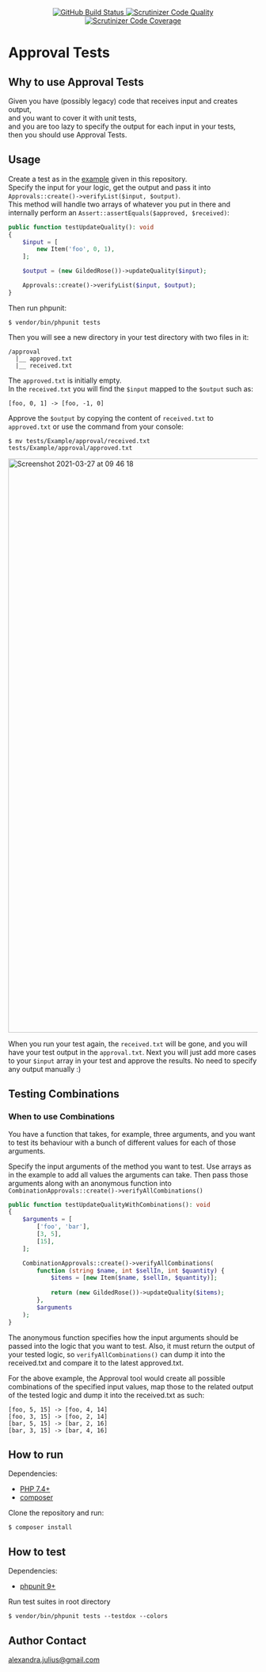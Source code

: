 <p align="center">
  <a href="https://github.com/alexandrajulius/approval-tests/actions">
    <img src="https://github.com/alexandrajulius/approval-tests/actions/workflows/ci.yml/badge.svg" alt="GitHub Build Status">
  </a>
  <a href="https://scrutinizer-ci.com/g/alexandrajulius/approval-tests/?branch=main">
    <img src="https://scrutinizer-ci.com/g/alexandrajulius/approval-tests/badges/coverage.png?b=main" alt="Scrutinizer Code Quality">
  </a>
  <a href="https://scrutinizer-ci.com/g/alexandrajulius/approval-tests/?branch=main">
    <img src="https://scrutinizer-ci.com/g/alexandrajulius/approval-tests/badges/quality-score.png?b=main" alt="Scrutinizer Code Coverage">
  </a>
</p>

# Approval Tests

## Why to use Approval Tests
Given you have (possibly legacy) code that receives input and creates output,\
and you want to cover it with unit tests,\
and you are too lazy to specify the output for each input in your tests,\
then you should use Approval Tests.

## Usage
Create a test as in the [example](https://github.com/alexandrajulius/approval-tests/blob/main/tests/Example/GildedRoseTest.php) given in this repository.\
Specify the input for your logic, get the output and pass it into\
`Approvals::create()->verifyList($input, $output)`.\
This method will handle two arrays of whatever you put in there 
and internally perform an `Assert::assertEquals($approved, $received)`:
```php
public function testUpdateQuality(): void
{
    $input = [
        new Item('foo', 0, 1),
    ];

    $output = (new GildedRose())->updateQuality($input);

    Approvals::create()->verifyList($input, $output);
}
```
Then run phpunit:
```
$ vendor/bin/phpunit tests
```
Then you will see a new directory in your test directory with two files in it:
```
/approval
  |__ approved.txt
  |__ received.txt
```
The `approved.txt` is initially empty.\
In the `received.txt` you will find the `$input` mapped to the `$output` such as:
```
[foo, 0, 1] -> [foo, -1, 0]
```
Approve the `$output` by copying the content of `received.txt` to `approved.txt` or use the command from your console:
```
$ mv tests/Example/approval/received.txt tests/Example/approval/approved.txt
```

<img width="1157" alt="Screenshot 2021-03-27 at 09 46 18" src="https://user-images.githubusercontent.com/23189414/112715691-1f12a200-8ee2-11eb-9ef5-89d8d4eed9d3.png">

When you run your test again, the `received.txt` will be gone, and you will have your test output in the `approval.txt`.
Next you will just add more cases to your `$input` array in your test and approve the results. 
No need to specify any output manually :)

## Testing Combinations
### When to use Combinations
You have a function that takes, for example, three arguments, 
and you want to test its behaviour with a bunch of different values 
for each of those arguments.

Specify the input arguments of the method you want to test.
Use arrays as in the example to add all values the arguments can take.
Then pass those arguments along with an anonymous function into
`CombinationApprovals::create()->verifyAllCombinations()`

```php
public function testUpdateQualityWithCombinations(): void
{
    $arguments = [
        ['foo', 'bar'],
        [3, 5],
        [15],
    ];

    CombinationApprovals::create()->verifyAllCombinations(
        function (string $name, int $sellIn, int $quantity) {
            $items = [new Item($name, $sellIn, $quantity)];
    
            return (new GildedRose())->updateQuality($items);
        },
        $arguments
    );
}
```

The anonymous function specifies how the input arguments should be passed 
into the logic that you want to test. Also, it must return the output of 
your tested logic, so `verifyAllCombinations()` can dump it into
the received.txt and compare it to the latest approved.txt.

For the above example, the Approval tool would create all possible combinations
of the specified input values, map those to the related output of the tested logic
and dump it into the received.txt as such:
```
[foo, 5, 15] -> [foo, 4, 14]
[foo, 3, 15] -> [foo, 2, 14]
[bar, 5, 15] -> [bar, 2, 16]
[bar, 3, 15] -> [bar, 4, 16]
```

## How to run
Dependencies:

* [PHP 7.4+](http://php.net/downloads.php)
* [composer](https://getcomposer.org/)

Clone the repository and run:
```
$ composer install
```

## How to test
Dependencies:

* [phpunit 9+](https://phpunit.de/getting-started/phpunit-9.html)

Run test suites in root directory
```
$ vendor/bin/phpunit tests --testdox --colors
```

## Author Contact
[alexandra.julius@gmail.com](mailto:alexandra.julius@gmail.com)
